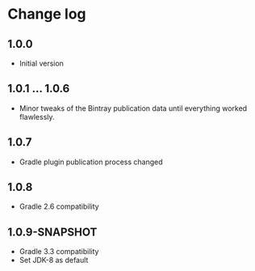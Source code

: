# Change log

## 1.0.0
* Initial version

## 1.0.1 … 1.0.6
* Minor tweaks of the Bintray publication data until everything worked flawlessly.

## 1.0.7
* Gradle plugin publication process changed

## 1.0.8
* Gradle 2.6 compatibility

## 1.0.9-SNAPSHOT
* Gradle 3.3 compatibility
* Set JDK-8 as default
